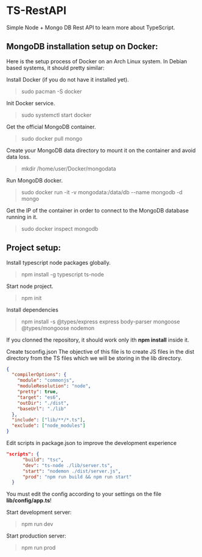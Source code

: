 # TS-RestAPI

Simple Node + Mongo DB Rest API to learn more about TypeScript.

## MongoDB installation setup on Docker:

Here is the setup process of Docker on an Arch Linux system. In Debian based systems, it should pretty similar:

Install Docker (if you do not have it installed yet).
> sudo pacman -S docker

Init Docker service.
> sudo systemctl start docker

Get the official MongoDB container.
> sudo docker pull mongo

Create your MongoDB data directory to mount it on the container and avoid data loss.
> mkdir /home/user/Docker/mongodata

Run MongoDB docker.
> sudo docker run -it -v mongodata:/data/db --name mongodb -d mongo

Get the IP of the container in order to connect to the MongoDB database running in it.
> sudo docker inspect mongodb


## Project setup:
Install typescript node packages globally.

> npm install -g typescript ts-node

Start node project.

> npm init

Install dependencies

> npm install -s @types/express express body-parser mongoose @types/mongoose nodemon

If you clonned the repository, it should work only ith **npm install** inside it.

Create tsconfig.json
The objective of this file is to create JS files in the dist directory from the TS files which we will be storing in the lib directory.

```json
{
  "compilerOptions": {
    "module": "commonjs",
    "moduleResolution": "node",
    "pretty": true,
    "target": "es6",
    "outDir": "./dist",
    "baseUrl": "./lib"
  },
  "include": ["lib/**/*.ts"],
  "exclude": ["node_modules"]
}
```

Edit scripts in package.json to improve the development experience

```json
"scripts": {
      "build": "tsc",
      "dev": "ts-node ./lib/server.ts",
      "start": "nodemon ./dist/server.js",
      "prod": "npm run build && npm run start"
  }
```

You must edit the config according to your settings on the file **lib/config/app.ts**!

Start development server:

> npm run dev

Start production server:

> npm run prod
